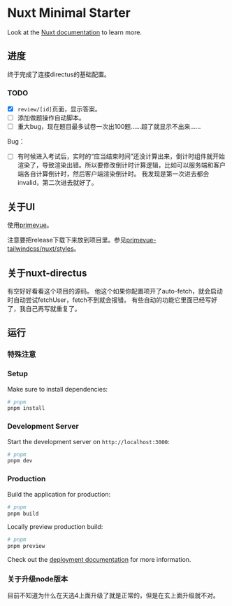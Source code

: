 # Nuxt Minimal Starter

Look at the [Nuxt documentation](https://nuxt.com/docs/getting-started/introduction) to learn more.

## 进度

终于完成了连接directus的基础配置。

### TODO

- [x] `review/[id]`页面，显示答案。
- [ ] 添加做题操作自动脚本。
- [ ] 重大bug，现在题目最多试卷一次出100题……超了就显示不出来……

Bug：

- [ ] 有时候进入考试后，实时的“应当结束时间”还没计算出来，倒计时组件就开始渲染了，导致渲染出错。所以要修改倒计时计算逻辑，比如可以服务端和客户端各自计算倒计时，然后客户端渲染倒计时。
    我发现是第一次进去都会invalid，第二次进去就好了。

## 关于UI

使用[primevue](https://primevue.org/)。

注意要把release下载下来放到项目里。参见[primevue-tailwindcss/nuxt/styles](https://tailwind.primevue.org/nuxt/#styles)。

## 关于nuxt-directus

有空好好看看这个项目的源码。
他这个如果你配置项开了auto-fetch，就会启动时自动尝试fetchUser，fetch不到就会报错。
有些自动的功能它里面已经写好了，我自己再写就重复了。

## 运行

### 特殊注意

### Setup

Make sure to install dependencies:

```bash
# pnpm
pnpm install
```

### Development Server

Start the development server on `http://localhost:3000`:

```bash
# pnpm
pnpm dev
```

### Production

Build the application for production:

```bash
# pnpm
pnpm build
```

Locally preview production build:

```bash
# pnpm
pnpm preview
```

Check out the [deployment documentation](https://nuxt.com/docs/getting-started/deployment) for more information.

### 关于升级node版本

目前不知道为什么在天选4上面升级了就是正常的，但是在玄上面升级就不对。